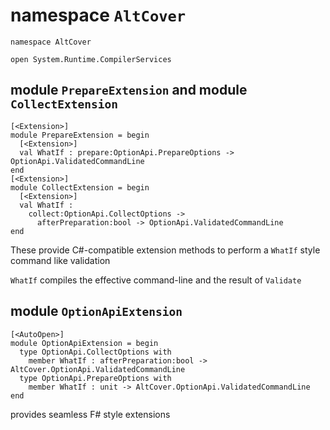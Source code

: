 
# namespace `AltCover`
```
namespace AltCover

open System.Runtime.CompilerServices

```
## module `PrepareExtension` and module `CollectExtension`
```
[<Extension>]
module PrepareExtension = begin
  [<Extension>]
  val WhatIf : prepare:OptionApi.PrepareOptions -> OptionApi.ValidatedCommandLine
end
[<Extension>]
module CollectExtension = begin
  [<Extension>]
  val WhatIf :
    collect:OptionApi.CollectOptions ->
      afterPreparation:bool -> OptionApi.ValidatedCommandLine
end
```
These provide C#-compatible extension methods to perform a `WhatIf` style command like validation

`WhatIf` compiles the effective command-line and the result of `Validate`

## module `OptionApiExtension`
```
[<AutoOpen>]
module OptionApiExtension = begin
  type OptionApi.CollectOptions with
    member WhatIf : afterPreparation:bool -> AltCover.OptionApi.ValidatedCommandLine
  type OptionApi.PrepareOptions with
    member WhatIf : unit -> AltCover.OptionApi.ValidatedCommandLine
end
```
provides seamless F# style extensions
